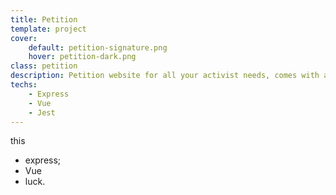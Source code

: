 ```yaml
---
title: Petition
template: project
cover:
    default: petition-signature.png
    hover: petition-dark.png
class: petition
description: Petition website for all your activist needs, comes with account registration and a searchable database for all the entries. Built with Express, SQL, bcryptjs, Jest, Handlebars and Cookie-Session
techs:
    - Express
    - Vue
    - Jest
---
```


this

-   express;
-   Vue
-   luck.
